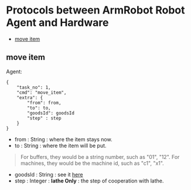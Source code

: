 # Protocols between ArmRobot Robot Agent and Hardware


- [move item](#move-item)

## move item
Agent:
```
{
	"task_no": 1,
	"cmd": "move_item",
	"extra": {
		"from": from,
		"to": to,
		"goodsId": goodsId
		"step" : step
	}
}
```
- from : String :  where the item stays now.
- to : String : where the item will be put.
> For buffers, they would be a string number, such as "01", "12".
> For machines, they would be the machine id, such as "c1", "x1".

- goodsId : String : see it [here](./definition.md/#goodsId)
- step : Integer : **lathe Only** : the step of cooperation with lathe.
 
